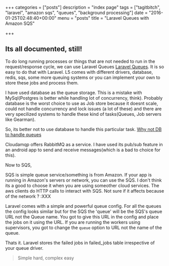 +++
categories = ["posts"]
description = "index page"
tags = ["tagitbitch", "laravel", "amazon sqs", "queues", "background processing"]
date = "2016-01-25T02:48:40+00:00"
menu = "posts"
title = "Laravel Queues with Amazon SQS"

+++

## Its all documented, still!

To do long running processes or things that are not needed to run in the request/response cycle, we can use Laravel Queues [Laravel Queues](http://laravel.com/docs/5.1/queues). It is so easy to do that with Laravel. L5 comes with different drivers, database, redis, sqs, some more queuing systems or you can implement your own to store these jobs and process them.

I have used database as the queue storage. This is a mistake with MySql(Postgres is better while handling lot of concurrency, think). Probably database is the worst choice to use as Job store because it doesnt scale, could not handle concurrency and lock issues (a lot of these) and there are very specilized systems to handle these kind of tasks(Queues, Job servers like Gearman). 

So, its better not to use database to handle this particular task. [Why not DB to handle queues](https://www.cloudamqp.com/blog/2015-11-23-why-is-a-database-not-the-right-tool-for-a-queue-based-system.html) 

Cloudamqp offers RabbitMQ as a service. I have used its pub/sub feature in an android app to send and receive messages(which is a bad to choice for this).

Now to SQS,

SQS is simple queue service/something is from Amazon. If your app is running in Amazon's servers or network, you can use the SQS. I don't think its a good to choose it when you are using someother cloud services. The aws clients do HTTP calls to interact with SQS. Not sure if it affects because of the network ? :XXX

Laravel comes with a simple and powerful queue config. For all the queues the config looks similar but for the SQS the 'queue' will be the SQS's queue URL not the Queue name. You got to give this URL in the config and place the jobs on it using the URL. If you are running the workers using supervisors, you got to change the `queue` option to URL not the name of the queue. 

Thats it. Laravel stores the failed jobs in failed_jobs table irrespective of your queue driver.

> Simple hard, complex easy